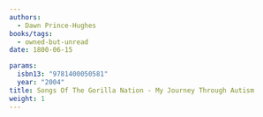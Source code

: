 ```yaml
---
authors:
  - Dawn Prince-Hughes
books/tags:
  - owned-but-unread
date: 1800-06-15

params:
  isbn13: "9781400050581"
  year: "2004"
title: Songs Of The Gorilla Nation - My Journey Through Autism
weight: 1
---
```


<!--more-->
